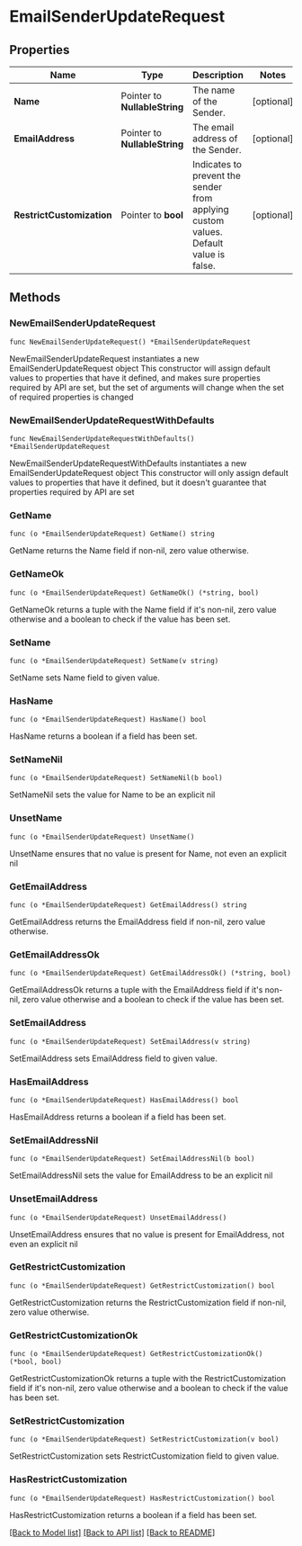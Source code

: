 # EmailSenderUpdateRequest

## Properties

Name | Type | Description | Notes
------------ | ------------- | ------------- | -------------
**Name** | Pointer to **NullableString** | The name of the Sender. | [optional] 
**EmailAddress** | Pointer to **NullableString** | The email address of the Sender. | [optional] 
**RestrictCustomization** | Pointer to **bool** | Indicates to prevent the sender from applying custom values. Default value is false. | [optional] 

## Methods

### NewEmailSenderUpdateRequest

`func NewEmailSenderUpdateRequest() *EmailSenderUpdateRequest`

NewEmailSenderUpdateRequest instantiates a new EmailSenderUpdateRequest object
This constructor will assign default values to properties that have it defined,
and makes sure properties required by API are set, but the set of arguments
will change when the set of required properties is changed

### NewEmailSenderUpdateRequestWithDefaults

`func NewEmailSenderUpdateRequestWithDefaults() *EmailSenderUpdateRequest`

NewEmailSenderUpdateRequestWithDefaults instantiates a new EmailSenderUpdateRequest object
This constructor will only assign default values to properties that have it defined,
but it doesn't guarantee that properties required by API are set

### GetName

`func (o *EmailSenderUpdateRequest) GetName() string`

GetName returns the Name field if non-nil, zero value otherwise.

### GetNameOk

`func (o *EmailSenderUpdateRequest) GetNameOk() (*string, bool)`

GetNameOk returns a tuple with the Name field if it's non-nil, zero value otherwise
and a boolean to check if the value has been set.

### SetName

`func (o *EmailSenderUpdateRequest) SetName(v string)`

SetName sets Name field to given value.

### HasName

`func (o *EmailSenderUpdateRequest) HasName() bool`

HasName returns a boolean if a field has been set.

### SetNameNil

`func (o *EmailSenderUpdateRequest) SetNameNil(b bool)`

 SetNameNil sets the value for Name to be an explicit nil

### UnsetName
`func (o *EmailSenderUpdateRequest) UnsetName()`

UnsetName ensures that no value is present for Name, not even an explicit nil
### GetEmailAddress

`func (o *EmailSenderUpdateRequest) GetEmailAddress() string`

GetEmailAddress returns the EmailAddress field if non-nil, zero value otherwise.

### GetEmailAddressOk

`func (o *EmailSenderUpdateRequest) GetEmailAddressOk() (*string, bool)`

GetEmailAddressOk returns a tuple with the EmailAddress field if it's non-nil, zero value otherwise
and a boolean to check if the value has been set.

### SetEmailAddress

`func (o *EmailSenderUpdateRequest) SetEmailAddress(v string)`

SetEmailAddress sets EmailAddress field to given value.

### HasEmailAddress

`func (o *EmailSenderUpdateRequest) HasEmailAddress() bool`

HasEmailAddress returns a boolean if a field has been set.

### SetEmailAddressNil

`func (o *EmailSenderUpdateRequest) SetEmailAddressNil(b bool)`

 SetEmailAddressNil sets the value for EmailAddress to be an explicit nil

### UnsetEmailAddress
`func (o *EmailSenderUpdateRequest) UnsetEmailAddress()`

UnsetEmailAddress ensures that no value is present for EmailAddress, not even an explicit nil
### GetRestrictCustomization

`func (o *EmailSenderUpdateRequest) GetRestrictCustomization() bool`

GetRestrictCustomization returns the RestrictCustomization field if non-nil, zero value otherwise.

### GetRestrictCustomizationOk

`func (o *EmailSenderUpdateRequest) GetRestrictCustomizationOk() (*bool, bool)`

GetRestrictCustomizationOk returns a tuple with the RestrictCustomization field if it's non-nil, zero value otherwise
and a boolean to check if the value has been set.

### SetRestrictCustomization

`func (o *EmailSenderUpdateRequest) SetRestrictCustomization(v bool)`

SetRestrictCustomization sets RestrictCustomization field to given value.

### HasRestrictCustomization

`func (o *EmailSenderUpdateRequest) HasRestrictCustomization() bool`

HasRestrictCustomization returns a boolean if a field has been set.


[[Back to Model list]](../README.md#documentation-for-models) [[Back to API list]](../README.md#documentation-for-api-endpoints) [[Back to README]](../README.md)


